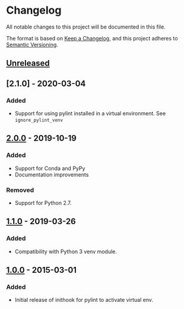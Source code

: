# Changelog
All notable changes to this project will be documented in this file.

The format is based on [Keep a Changelog](https://keepachangelog.com/en/1.0.0/),
and this project adheres to [Semantic Versioning](https://semver.org/spec/v2.0.0.html).


## [Unreleased]

## [2.1.0] - 2020-03-04
### Added
- Support for using pylint installed in a virtual environment. See `ignore_pylint_venv`

## [2.0.0] - 2019-10-19
### Added
- Support for Conda and PyPy
- Documentation improvements

### Removed
- Support for Python 2.7.


## [1.1.0] - 2019-03-26
### Added
- Compatibility with Python 3 venv module.


## [1.0.0] - 2015-03-01
### Added
- Initial release of inithook for pylint to activate virtual env.


[Unreleased]: https://github.com/jgosmann/pylint-venv/compare/v2.0.0...HEAD
[2.0.0]: https://github.com/jgosmann/pylint-venv/compare/v1.1.0...v2.0.0
[1.1.0]: https://github.com/jgosmann/pylint-venv/compare/v1.0.0...v1.1.0
[1.0.0]: https://github.com/jgosmann/pylint-venv/releases/tag/v1.0.0
